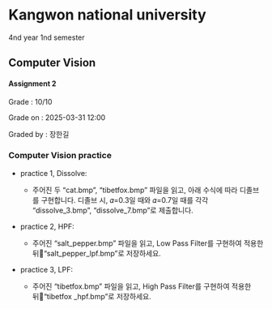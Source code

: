 # Kangwon national university

4nd year 1nd semester

## Computer Vision
#### Assignment 2
Grade : 10/10

Grade on : 2025-03-31 12:00

Graded by	: 장한길

### Computer Vision practice

- practice 1, Dissolve:
  * 주어진 두 “cat.bmp”, “tibetfox.bmp” 파일을 읽고, 아래 수식에 따라 디졸브를 구현합니다.
  디졸브 시, 𝛼=0.3일 때와 𝛼=0.7일 때를 각각 “dissolve_3.bmp”, “dissolve_7.bmp”로 제출합니다.
  
- practice 2, HPF:
  * 주어진 “salt_pepper.bmp” 파일을 읽고, Low Pass Filter를 구현하여 적용한 뒤“salt_pepper_lpf.bmp”로 저장하세요.
  
- practice 3, LPF:
  * 주어진 “tibetfox.bmp” 파일을 읽고, High Pass Filter를 구현하여 적용한 뒤“tibetfox _hpf.bmp”로 저장하세요.